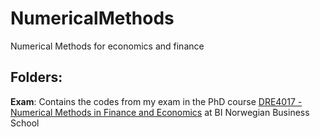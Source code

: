 # NumericalMethods
Numerical Methods for economics and finance

## Folders: 

  **Exam**: 
  Contains the codes from my exam in the PhD course [DRE4017 - Numerical Methods in Finance and Economics](https://programmeinfo.bi.no/nb/course/DRE-4017/2019-autumn)
  at BI Norwegian Business School
